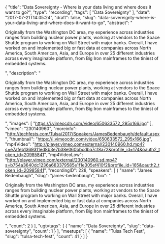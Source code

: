 {
  "title": "Data Sovereignty - Where is your data living and where does it want to go?",
  "type": "recording",
  "tags": [
    "Data Sovereignty"
  ],
  "date": "2017-07-21T14:05:24",
  "draft": false,
  "slug": "data-sovereignty-where-is-your-data-living-and-where-does-it-want-to-go",
  "abstract": "<p>Originally from the Washington DC area, my experience across industries ranges from building nuclear power plants, working at vendors to the Space Shuttle program to working on Wall Street with major banks. Overall, I have worked on and implemented big or fast data at companies across North America, South American, Asia, and Europe in over 25 different industries across every imaginable platform, from Big Iron mainframes to the tiniest of embedded systems.</p>",
  "description": "<p>Originally from the Washington DC area, my experience across industries ranges from building nuclear power plants, working at vendors to the Space Shuttle program to working on Wall Street with major banks. Overall, I have worked on and implemented big or fast data at companies across North America, South American, Asia, and Europe in over 25 different industries across every imaginable platform, from Big Iron mainframes to the tiniest of embedded systems.</p>",
  "images": [
    "https://i.vimeocdn.com/video/650633572_295x166.jpg"
  ],
  "vimeo": "230140960",
  "moreinfo": "http://techfests.com/Tulsa/2017/Speakers/JamesBedenbaugh/default.aspx",
  "thumbnail": "https://i.vimeocdn.com/video/650633572_295x166.jpg",
  "mp4Video": "http://player.vimeo.com/external/230140960.hd.mp4?s=e7afeb1369311ed8b3e7b38e060bbcdba7c18a72&profile_id=174&oauth2_token_id=20985841",
  "mp4VideoLow": "http://player.vimeo.com/external/230140960.sd.mp4?s=b754a3640dc1236a683379585e1f1e305ef410f2&profile_id=165&oauth2_token_id=20985841",
  "recordingID": 228,
  "speakers": [
    {
      "name": "James Bedenbaugh",
      "slug": "james-bedenbaugh",
      "bio": "<p>Originally from the Washington DC area, my experience across industries ranges from building nuclear power plants, working at vendors to the Space Shuttle program to working on Wall Street with major banks. Overall, I have worked on and implemented big or fast data at companies across North America, South American, Asia, and Europe in over 25 different industries across every imaginable platform, from Big Iron mainframes to the tiniest of embedded systems.</p>",
      "count": 2
    }
  ],
  "ugtvtags": [
    {
      "name": "Data Sovereignty",
      "slug": "data-sovereignty",
      "count": 1
    }
  ],
  "meetups": [
    {
      "name": "Tulsa Tech Fest",
      "slug": "tulsa-tech-fest",
      "count": 41
    }
  ]
}